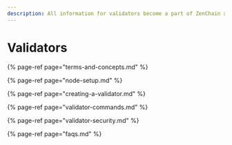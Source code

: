 ```yaml
---
description: All information for validators become a part of ZenChain and earn reward
---
```


# Validators

{% page-ref page="terms-and-concepts.md" %}

{% page-ref page="node-setup.md" %}

{% page-ref page="creating-a-validator.md" %}

{% page-ref page="validator-commands.md" %}

{% page-ref page="validator-security.md" %}

{% page-ref page="faqs.md" %}






